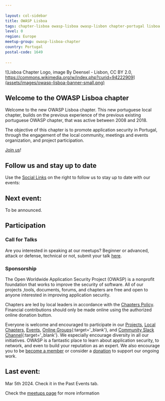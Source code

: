 ```yaml
---

layout: col-sidebar
title: OWASP Lisboa
tags: chapter-lisboa owasp-lisboa owasp-lisbon chapter-portugal lisboa lisbon portugal 
level: 0
region: Europe
meetup-group: owasp-lisboa-chapter
country: Portugal
postal-code: 1649

---
```

<!-- rebuild 1 -->

![Lisboa Chapter Logo, image By Deensel - Lisbon, CC BY 2.0, https://commons.wikimedia.org/w/index.php?curid=94222909](assets/images/owasp-lisboa-banner-small.png)

## Welcome to the OWASP Lisboa chapter
Welcome to the new OWASP Lisboa chapter. This new portuguese local chapter, builds on the previous experience of the previous existing portuguese OWASP chapter, that was active between 2008 and 2018. 

The objective of this chapter is to promote application security in Portugal, through the engagement of the local community, meetings and events organization, and project participation.

[Join us](https://owasp.org/membership)!

## Follow us and stay up to date

Use the [Social Links](#social-links) on the right to follow us to stay up to date with our events:

## Next event:

To be announced.

## Participation

### Call for Talks

Are you interested in speaking at our meetups? 
Beginner or advanced, attack or defense, technical or not, submit your talk [here](https://lnkd.in/ecCrhWUx).

### Sponsorship

The Open Worldwide Application Security Project (OWASP) is a nonprofit foundation that works to improve the security of software. All of our projects ,tools, documents, forums, and chapters are free and open to anyone interested in improving application security.

Chapters are led by local leaders in accordance with the [Chapters Policy](/www-policy/operational/chapters). Financial contributions should only be made online using the authorized online donation button.

Everyone is welcome and encouraged to participate in our [Projects](/projects/), [Local Chapters](/chapters/), [Events](/events/), [Online Groups](https://groups.google.com/a/owasp.com/){:target='_blank'}, and [Community Slack Channel](https://owasp.slack.com/){:target='_blank'}. We especially encourage diversity in all our initiatives. OWASP is a fantastic place to learn about application security, to network, and even to build your reputation as an expert. We also encourage you to be [become a member](/membership/) or consider a [donation](/donate/) to support our ongoing work.


## Last event:

Mar 5th 2024. Check it in the Past Events tab.

Check the [meetups page](https://owasp.org/www-chapter-lisboa/#div-meetups) for more information